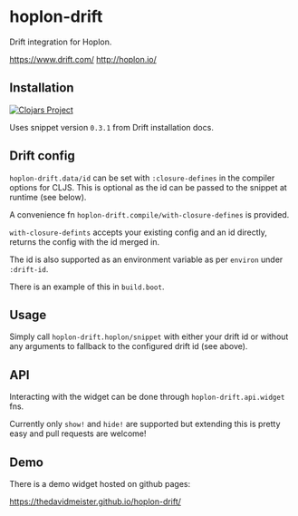# hoplon-drift

Drift integration for Hoplon.

https://www.drift.com/
http://hoplon.io/

## Installation

[![Clojars Project](https://img.shields.io/clojars/v/thedavidmeister/hoplon-drift.svg)](https://clojars.org/thedavidmeister/hoplon-drift)

Uses snippet version `0.3.1` from Drift installation docs.

## Drift config

`hoplon-drift.data/id` can be set with `:closure-defines` in the compiler
options for CLJS. This is optional as the id can be passed to the snippet at
runtime (see below).

A convenience fn `hoplon-drift.compile/with-closure-defines` is provided.

`with-closure-defints` accepts your existing config and an id directly, returns
the config with the id merged in.

The id is also supported as an environment variable as per `environ` under
`:drift-id`.

There is an example of this in `build.boot`.

## Usage

Simply call `hoplon-drift.hoplon/snippet` with either your drift id or without
any arguments to fallback to the configured drift id (see above).

## API

Interacting with the widget can be done through `hoplon-drift.api.widget` fns.

Currently only `show!` and `hide!` are supported but extending this is pretty
easy and pull requests are welcome!

## Demo

There is a demo widget hosted on github pages:

https://thedavidmeister.github.io/hoplon-drift/
